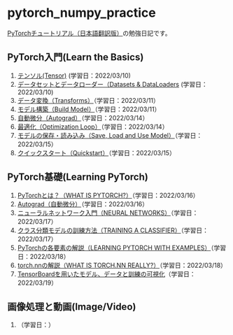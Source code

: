 # pytorch_numpy_practice

[PyTorchチュートリアル（日本語翻訳版）](https://yutaroogawa.github.io/pytorch_tutorials_jp/)の勉強日記です。

## PyTorch入門(Learn the Basics)

1. [テンソル(Tensor)](https://github.com/Aruminium/pytorch_numpy_practice/blob/main/Pytorch_Practice_tensorqs_1.ipynb) (学習日：2022/03/10)
2. [データセットとデータローダー（Datasets & DataLoaders](https://github.com/Aruminium/pytorch_numpy_practice/commit/d2e0327741d29cdf73614e4a8883e0101a349130) (学習日：2022/03/10)
3. [データ変換（Transforms）](https://github.com/Aruminium/pytorch_numpy_practice/blob/main/Pytorch_Practice_Transforms3.ipynb)（学習日：2022/03/11）
4. [モデル構築（Build Model）](https://github.com/Aruminium/pytorch_numpy_practice/blob/main/Learn_the_Basics/Pytorch_Practice_Build_Model4.ipynb)（学習日：2022/03/11）
5. [自動微分（Autograd）](https://github.com/Aruminium/pytorch_numpy_practice/blob/main/Learn_the_Basics/Pytorch_Practice_Autograd.ipynb)（学習日：2022/03/14）
6. [最適化（Optimization Loop）](https://github.com/Aruminium/pytorch_numpy_practice/blob/main/Learn_the_Basics/Pytorch_Practice_Optimization_Loop6.ipynb)（学習日：2022/03/14）
7. [モデルの保存・読み込み（Save, Load and Use Model）](https://github.com/Aruminium/pytorch_numpy_practice/blob/main/Learn_the_Basics/Pytorch_Practice_Save_Load_and_Use_Model7.ipynb)（学習日：2022/03/15）
8. [クイックスタート（Quickstart）](https://github.com/Aruminium/pytorch_numpy_practice/blob/main/Learn_the_Basics/Pytorch_Practice_Quickstart8.ipynb)（学習日：2022/03/15）

## PyTorch基礎(Learning PyTorch)

1. [PyTorchとは？（WHAT IS PYTORCH?）](https://github.com/Aruminium/pytorch_numpy_practice/blob/main/Learning_PyTorch/WHAT_IS_PYTORCH1.ipynb)（学習日：2022/03/16）
2. [Autograd（自動微分）](https://github.com/Aruminium/pytorch_numpy_practice/blob/main/Learning_PyTorch/Autograd2.ipynb)（学習日：2022/03/16）
3. [ニューラルネットワーク入門（NEURAL NETWORKS）](https://github.com/Aruminium/pytorch_numpy_practice/blob/main/Learning_PyTorch/NEURALNETWORKS3.ipynb)（学習日：2022/03/17）
4. [クラス分類モデルの訓練方法（TRAINING A CLASSIFIER）](https://github.com/Aruminium/pytorch_numpy_practice/blob/main/Learning_PyTorch/TRAINING_A_CLASSIFIER4.ipynb)（学習日：2022/03/17）
5. [PyTorchの各要素の解説（LEARNING PYTORCH WITH EXAMPLES）](https://github.com/Aruminium/pytorch_numpy_practice/blob/main/Learning_PyTorch/LEARNING_PYTORCH_WITH_EXAMPLES5.ipynb)（学習日：2022/03/18）
6. [torch.nnの解説（WHAT IS TORCH.NN REALLY?）](https://github.com/Aruminium/pytorch_numpy_practice/blob/main/Learning_PyTorch/torch_nn6.ipynb)（学習日：2022/03/18）
7. [TensorBoardを用いたモデル、データと訓練の可視化](https://github.com/Aruminium/pytorch_numpy_practice/blob/main/Learning_PyTorch/VISUALIZING_MODELS_DATA_AND_TRAINING_WITH_TENSORBOARD7.ipynb)（学習日：2022/03/19）

## 画像処理と動画(Image/Video)

1. []()（学習日：）
